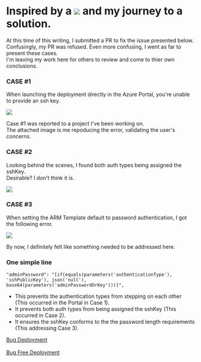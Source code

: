 
# Inspired by a <img src="https://github.com/marlonsingleton/simple-Azure-linuxVM-bug-free/blob/master/bug.jpg"/> and my journey to a solution.

At this time of this writing, I submitted a PR to fix the issue presented below.<br /> 
Confusingly, my PR was refused. Even more confusing, I went as far to present these cases.<br />
I'm leaving my work here for others to review and come to thier own conclusions.

### CASE #1
When launching the deployment directly in the Azure Portal, you're unable to provide an ssh key.

<img src="https://github.com/marlonsingleton/simple-Azure-linuxVM-bug-free/blob/master/portalbug.jpg"/>

Case #1 was reported to a project I've been working on. <br />
The attached image is me repoducing the error, validating the user's concerns.

### CASE #2
Looking behind the scenes, I found both auth types being assigned the sshKey. <br /> Desirable? I don't think it is.

<img src="https://github.com/marlonsingleton/simple-Azure-linuxVM-bug-free/blob/master/2authsAssignedsshKey.jpg"/>

### CASE #3
When setting the ARM Template default to password authentication, I got the following error.

<img src="https://github.com/marlonsingleton/simple-Azure-linuxVM-bug-free/blob/master/Failed_withPasswordAuthSet.jpg"/>

By now, I definitely felt like something needed to be addressed here.

### One simple line
```
"adminPassword": "[if(equals(parameters('authenticationType'), 'sshPublicKey'), json('null'), base64(parameters('adminPasswordOrKey')))]",
```

- This prevents the authentication types from stepping on each other (This occurred in the Portal in Case 1).
- It prevents both auth types from being assigned the sshKey (This occurred in Case 2).
- It ensures the sshKey conforms to the the password length requirements (This addressing Case 3).

<a href="https://portal.azure.com/#create/Microsoft.Template/uri/https%3A%2F%2Fraw.githubusercontent.com%2Fmarlonsingleton%2Fazure-simple-linuxVM-bug-free%2Fmaster%2FazuredeployBug.json" target="_blank">Bug Deployment</a> <br />  
<a href="https://portal.azure.com/#create/Microsoft.Template/uri/https%3A%2F%2Fraw.githubusercontent.com%2Fmarlonsingleton%2Fazure-simple-linuxVM-bug-free%2Fmaster%2Fazuredeploy.json" target="_blank">Bug Free Deployment</a>


